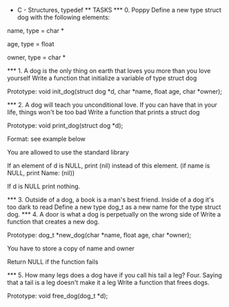 * C - Structures, typedef
** TASKS
*** 0. Poppy
Define a new type struct dog with the following elements:

name, type = char *

age, type = float

owner, type = char *

*** 1. A dog is the only thing on earth that loves you more than you love yourself
Write a function that initialize a variable of type struct dog

Prototype: void init_dog(struct dog *d, char *name, float age, char *owner);

*** 2. A dog will teach you unconditional love. If you can have that in your life, things won't be too bad
Write a function that prints a struct dog

Prototype: void print_dog(struct dog *d);

Format: see example below

You are allowed to use the standard library

If an element of d is NULL, print (nil) instead of this element. (if name is NULL, print Name: (nil))

If d is NULL print nothing.

*** 3. Outside of a dog, a book is a man's best friend. Inside of a dog it's too dark to read
Define a new type dog_t as a new name for the type struct dog.
*** 4. A door is what a dog is perpetually on the wrong side of
Write a function that creates a new dog.

Prototype: dog_t *new_dog(char *name, float age, char *owner);

You have to store a copy of name and owner

Return NULL if the function fails

*** 5. How many legs does a dog have if you call his tail a leg? Four. Saying that a tail is a leg doesn't make it a leg
Write a function that frees dogs.

Prototype: void free_dog(dog_t *d);
